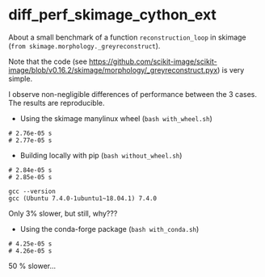 # diff_perf_skimage_cython_ext

About a small benchmark of a function `reconstruction_loop` in skimage (`from
skimage.morphology._greyreconstruct`).

Note that the code (see
https://github.com/scikit-image/scikit-image/blob/v0.16.2/skimage/morphology/_greyreconstruct.pyx)
is very simple.

I observe non-negligible differences of performance between the 3 cases. The
results are reproducible.

- Using the skimage manylinux wheel (`bash with_wheel.sh`)

```
# 2.76e-05 s
# 2.77e-05 s
```

- Building locally with pip (`bash without_wheel.sh`)

```
# 2.84e-05 s
# 2.85e-05 s

gcc --version
gcc (Ubuntu 7.4.0-1ubuntu1~18.04.1) 7.4.0
```

Only 3% slower, but still, why???

- Using the conda-forge package (`bash with_conda.sh`)

```
# 4.25e-05 s
# 4.26e-05 s
```

50 % slower...
